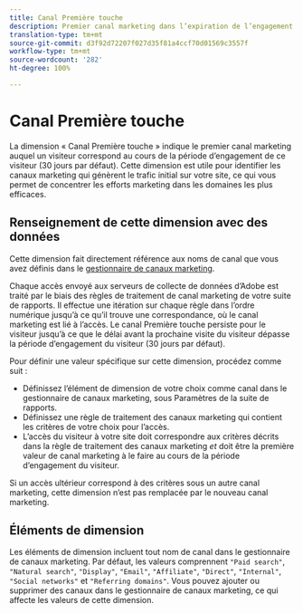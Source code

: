 ```yaml
---
title: Canal Première touche
description: Premier canal marketing dans l’expiration de l’engagement du visiteur.
translation-type: tm+mt
source-git-commit: d3f92d72207f027d35f81a4ccf70d01569c3557f
workflow-type: tm+mt
source-wordcount: '282'
ht-degree: 100%

---
```



# Canal Première touche

La dimension « Canal Première touche » indique le premier canal marketing auquel un visiteur correspond au cours de la période d’engagement de ce visiteur (30 jours par défaut). Cette dimension est utile pour identifier les canaux marketing qui génèrent le trafic initial sur votre site, ce qui vous permet de concentrer les efforts marketing dans les domaines les plus efficaces.

## Renseignement de cette dimension avec des données

Cette dimension fait directement référence aux noms de canal que vous avez définis dans le [gestionnaire de canaux marketing](/help/admin/admin/marketing-channels-admin.md).

Chaque accès envoyé aux serveurs de collecte de données d’Adobe est traité par le biais des règles de traitement de canal marketing de votre suite de rapports. Il effectue une itération sur chaque règle dans l’ordre numérique jusqu’à ce qu’il trouve une correspondance, où le canal marketing est lié à l’accès. Le canal Première touche persiste pour le visiteur jusqu’à ce que le délai avant la prochaine visite du visiteur dépasse la période d’engagement du visiteur (30 jours par défaut).

Pour définir une valeur spécifique sur cette dimension, procédez comme suit :

* Définissez l’élément de dimension de votre choix comme canal dans le gestionnaire de canaux marketing, sous Paramètres de la suite de rapports.
* Définissez une règle de traitement des canaux marketing qui contient les critères de votre choix pour l’accès.
* L’accès du visiteur à votre site doit correspondre aux critères décrits dans la règle de traitement des canaux marketing _et_ doit être la première valeur de canal marketing à le faire au cours de la période d’engagement du visiteur.

Si un accès ultérieur correspond à des critères sous un autre canal marketing, cette dimension n’est pas remplacée par le nouveau canal marketing.

## Éléments de dimension

Les éléments de dimension incluent tout nom de canal dans le gestionnaire de canaux marketing. Par défaut, les valeurs comprennent `"Paid search"`, `"Natural search"`, `"Display"`, `"Email"`, `"Affiliate"`, `"Direct"`, `"Internal"`, `"Social networks"` et `"Referring domains"`. Vous pouvez ajouter ou supprimer des canaux dans le gestionnaire de canaux marketing, ce qui affecte les valeurs de cette dimension.
